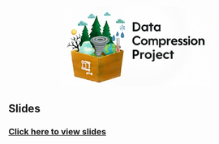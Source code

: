  
<div align="center">
  <img src="../data-compression_logo.png" alt="Logo" width="300"/>
</div>

## Slides

### [Click here to view slides](https://c2sm.github.io/data-compression/)

